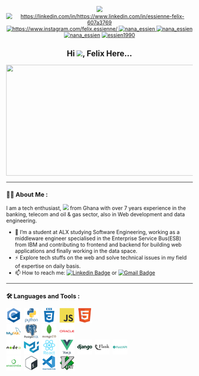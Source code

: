 <!-- ### Hi there 👋

**essien1990/essien1990** is a ✨ _special_ ✨ repository because its `README.md` (this file) appears on your GitHub profile.

Here are some ideas to get you started:

- 🔭 I’m currently working on ...
- 🌱 I’m currently learning ...
- 👯 I’m looking to collaborate on ...
- 🤔 I’m looking for help with ...
- 💬 Ask me about ...
- 📫 How to reach me: ...
- 😄 Pronouns: ...
- ⚡ Fun fact: ...
-->
<div id="header" align="center">
  <img src="https://media.giphy.com/media/M9gbBd9nbDrOTu1Mqx/giphy.gif" width="100"/>

  <div id="badges">
  <a href="https://linkedin.com/in/https://www.linkedin.com/in/essienne-felix-607a3769" target="blank">
  <img src="https://img.shields.io/badge/LinkedIn-blue?style=flat-square&logo=linkedin&logoColor=white" alt="https://linkedin.com/in/https://www.linkedin.com/in/essienne-felix-607a3769"/>
  </a>
  <a href="https://www.instagram.com/felix.essienne/" target="blank">
  <img src="https://img.shields.io/badge/Instagram-red?style=flat-square&logo=instagram&logoColor=white"          alt="https://www.instagram.com/felix.essienne/"/>
  </a>
  <a href="https://twitter.com/nana_essien" target="blank">
  <img src="https://img.shields.io/badge/Twitter-blue?style=flat-square&logo=twitter&logoColor=white" alt="nana_essien"/>
  </a>
   <a href="https://twitter.com/nana_essien" target="blank">
  <img src="https://img.shields.io/badge/Gmail-red?style=flat-square&logo=gmail&logoColor=white" alt="nana_essien"/>
  </a>
</div>
  
<div id="badges">
 <a href="https://twitter.com/nana_essien" target="blank"><img src="https://img.shields.io/twitter/follow/nana_essien?color=blue&logo=twitter&style=flat-square" alt="nana_essien"/></a>
    <a href="https://github.com/essien1990" target="blank"><img src="https://img.shields.io/github/followers/essien1990?color=important&logo=github&style=flat-square" alt="essien1990"/></a>
</div>

  <h2>Hi <img src="https://media.giphy.com/media/hvRJCLFzcasrR4ia7z/giphy.gif" width="30px"/>, Felix Here...</h2>
 <img src="https://media.giphy.com/media/dWesBcTLavkZuG35MI/giphy.gif" width="800" height="300"/>
  </div>
  
---

### :technologist: About Me :
I am a tech enthusiast, <img src="https://media.giphy.com/media/WUlplcMpOCEmTGBtBW/giphy.gif" width="30"> from Ghana with over 7 years experience in the banking, telecom and oil & gas sector, also in Web development and data engineering.
 - :telescope: I’m a student at ALX studying Software Engineering, working as a middleware engineer specialised in the Enterprise Service Bus(ESB) from IBM and contributing to frontend and backend for building web applications and finally working in the data space.
 - :zap: Explore tech stuffs on the web and solve technical issues in my field of expertise on daily basis.
 - :mailbox: How to reach me: [![Linkedin Badge](https://img.shields.io/badge/-Linkedin-blue?style=flat&logo=Linkedin&logoColor=white)](https://linkedin.com/in/https://www.linkedin.com/in/essienne-felix-607a3769) or [![Gmail Badge](https://img.shields.io/badge/-Gmail-red?style=flat&logo=Gmail&logoColor=white)](nanaitconsult@gmail.com)

---

### :hammer_and_wrench: Languages and Tools :
<div>
  <img src="https://github.com/devicons/devicon/blob/master/icons/c/c-original.svg" title="C" alt="C" width="40" height="40"/>&nbsp;
  <img src="https://github.com/devicons/devicon/blob/master/icons/python/python-original-wordmark.svg" title="Python" alt="Python" width="40" height="40"/>&nbsp;
 <img src="https://github.com/devicons/devicon/blob/master/icons/css3/css3-plain-wordmark.svg"  title="CSS3" alt="CSS" width="40" height="40"/>&nbsp;
 <img src="https://github.com/devicons/devicon/blob/master/icons/javascript/javascript-original.svg" title="JavaScript" alt="JavaScript" width="40" height="40"/>&nbsp;
 <img src="https://github.com/devicons/devicon/blob/master/icons/html5/html5-original.svg" title="HTML5" alt="HTML" width="40" height="40"/>&nbsp;
 </div>
 <div>
<img src="https://github.com/devicons/devicon/blob/master/icons/mysql/mysql-original-wordmark.svg" title="MySQL"  alt="MySQL" width="40" height="40"/>&nbsp;
 <img src="https://github.com/devicons/devicon/blob/master/icons/postgresql/postgresql-original-wordmark.svg" title="Postgresql" alt="Postresql" width="40" height="40"/>&nbsp;
 <img src="https://github.com/devicons/devicon/blob/master/icons/mongodb/mongodb-original-wordmark.svg" title="Mongodb" alt="Mongodb" width="40" height="40"/>&nbsp;
 <img src="https://github.com/devicons/devicon/blob/master/icons/oracle/oracle-original.svg" title="Oracle" alt="Oracle" width="40" height="40"/>&nbsp;
  
 </div>
 <div>
 <img src="https://github.com/devicons/devicon/blob/master/icons/nodejs/nodejs-original-wordmark.svg" title="NodeJS" alt="NodeJS" width="40" height="40"/>&nbsp;
<img src="https://github.com/devicons/devicon/blob/master/icons/materialui/materialui-original.svg" title="Material UI" alt="Material UI" width="40" height="40"/>&nbsp;
<img src="https://github.com/devicons/devicon/blob/master/icons/react/react-original-wordmark.svg" title="React" alt="React" width="40" height="40"/>&nbsp;
<img src="https://github.com/devicons/devicon/blob/master/icons/vuejs/vuejs-original-wordmark.svg" title="VueJS" alt="VueJS" width="40" height="40"/>&nbsp;
<img src="https://github.com/devicons/devicon/blob/master/icons/django/django-plain-wordmark.svg" title="Django" alt="Django" width="40" height="40"/>&nbsp;
<img src="https://github.com/devicons/devicon/blob/master/icons/flask/flask-original-wordmark.svg" title="Flask" alt="Flask" width="40" height="40"/>&nbsp;
<img src="https://github.com/devicons/devicon/blob/master/icons/fastapi/fastapi-original-wordmark.svg" title="FastAPI" alt="FastAPI" width="40" height="40"/>&nbsp;
</div>
<div>
 <img src="https://github.com/devicons/devicon/blob/master/icons/anaconda/anaconda-original-wordmark.svg" title="anaconda" alt="anaconda" width="40"  height="40"/>&nbsp;
 <img src="https://github.com/devicons/devicon/blob/master/icons/bash/bash-original.svg" title="bash" alt="bash" width="40" height="40"/>&nbsp;
 <img src="https://github.com/devicons/devicon/blob/master/icons/vscode/vscode-original-wordmark.svg" title="VS Code" alt="VS Code" width="40"  height="40"/>&nbsp;
 <img src="https://github.com/devicons/devicon/blob/master/icons/vim/vim-original.svg" title="Vim" alt="Vim" width="40"  height="40"/>&nbsp;
 </div>
